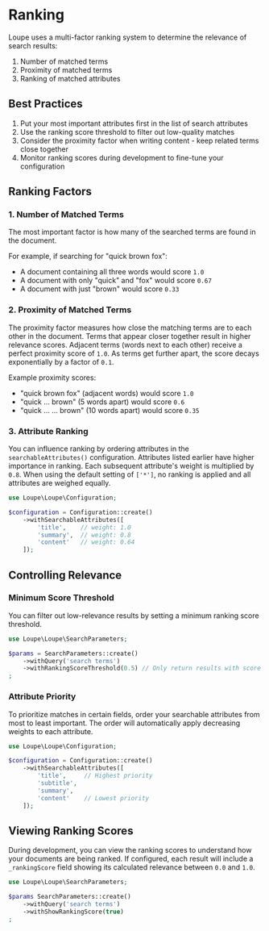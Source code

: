 # Ranking

Loupe uses a multi-factor ranking system to determine the relevance of search results:

1. Number of matched terms
2. Proximity of matched terms
3. Ranking of matched attributes

## Best Practices

1. Put your most important attributes first in the list of search attributes
2. Use the ranking score threshold to filter out low-quality matches
3. Consider the proximity factor when writing content - keep related terms close together
4. Monitor ranking scores during development to fine-tune your configuration


## Ranking Factors

### 1. Number of Matched Terms

The most important factor is how many of the searched terms are found in the document.

For example, if searching for "quick brown fox":

- A document containing all three words would score `1.0`
- A document with only "quick" and "fox" would score `0.67`
- A document with just "brown" would score `0.33`

### 2. Proximity of Matched Terms

The proximity factor measures how close the matching terms are to each other in the document. Terms
that appear closer together result in higher relevance scores. Adjacent terms (words next to each
other) receive a perfect proximity score of `1.0`. As terms get further apart, the score decays
exponentially by a factor of `0.1`.

Example proximity scores:

- "quick brown fox" (adjacent words) would score `1.0`
- "quick ... brown" (5 words apart) would score `0.6`
- "quick ... ... brown" (10 words apart) would score `0.35`

### 3. Attribute Ranking

You can influence ranking by ordering attributes in the `searchableAttributes()` configuration.
Attributes listed earlier have higher importance in ranking. Each subsequent attribute's weight is
multiplied by `0.8`. When using the default setting of `['*']`, no ranking is applied and all
attributes are weighed equally.

```php
use Loupe\Loupe\Configuration;

$configuration = Configuration::create()
    ->withSearchableAttributes([
        'title',    // weight: 1.0
        'summary',  // weight: 0.8
        'content'   // weight: 0.64
    ]);
```

## Controlling Relevance

### Minimum Score Threshold

You can filter out low-relevance results by setting a minimum ranking score threshold.

```php
use Loupe\Loupe\SearchParameters;

$params = SearchParameters::create()
    ->withQuery('search terms')
    ->withRankingScoreThreshold(0.5) // Only return results with score >= 0.5
;

```

### Attribute Priority

To prioritize matches in certain fields, order your searchable attributes from most to least
important. The order will automatically apply decreasing weights to each attribute.

```php
use Loupe\Loupe\Configuration;

$configuration = Configuration::create()
    ->withSearchableAttributes([
        'title',     // Highest priority
        'subtitle',
        'summary',
        'content'    // Lowest priority
    ]);
```

## Viewing Ranking Scores

During development, you can view the ranking scores to understand how your documents are being
ranked. If configured, each result will include a `_rankingScore` field showing its calculated
relevance between `0.0` and `1.0`.

```php
use Loupe\Loupe\SearchParameters;

$params SearchParameters::create()
    ->withQuery('search terms')
    ->withShowRankingScore(true)
;
```
